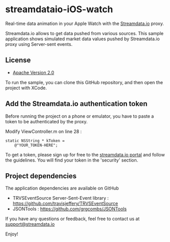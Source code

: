 # streamdataio-iOS-watch
Real-time data animation in your Apple Watch with the <a href="http://streamdata.io" target="_blank">Streamdata.io</a> proxy.

Streamdata.io allows to get data pushed from various sources. This sample application shows simulated market data values pushed by Streamdata.io proxy using Server-sent events.

## License

* [Apache Version 2.0](http://www.apache.org/licenses/LICENSE-2.0.html)


To run the sample, you can clone this GitHub repository, and then open the project with XCode.


## Add the Streamdata.io authentication token

Before running the project on a phone or emulator, you have to paste a token to be authenticated by the proxy.

Modify ViewController.m on line 28 :

```
static NSString * kToken =
    @"YOUR_TOKEN-HERE";
```

To get a token, please sign up for free to the <a href="https://portal.streamdata.io/" target="_blank">streamdata.io portal</a> and follow the guidelines. You will find your token in the 'security' section.

## Project dependencies


The application dependencies are available on GitHub

* TRVSEventSource Server-Sent-Event library : <a href="https://github.com/travisjeffery/TRVSEventSource" target="_blank">https://github.com/travisjeffery/TRVSEventSource</a>
* JSONTools : <a href="https://github.com/grgcombs/JSONTools" target="_blank">https://github.com/grgcombs/JSONTools</a>

If you have any questions or feedback, feel free to contact us at <a href="mailto://support@streamdata.io">support@streamdata.io</a>

Enjoy!
